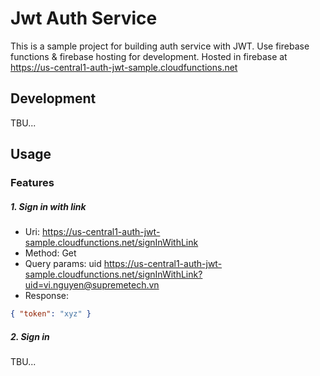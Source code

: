 # Jwt Auth Service
This is a sample project for building auth service with JWT. Use firebase functions &amp; firebase hosting for development.
Hosted in firebase at https://us-central1-auth-jwt-sample.cloudfunctions.net

## Development
TBU...

## Usage
### Features
##### 1. Sign in with link
- Uri: https://us-central1-auth-jwt-sample.cloudfunctions.net/signInWithLink
- Method: Get
- Query params: uid
https://us-central1-auth-jwt-sample.cloudfunctions.net/signInWithLink?uid=vi.nguyen@supremetech.vn
- Response: 
```json
{ "token": "xyz" }
```
##### 2. Sign in
TBU...
